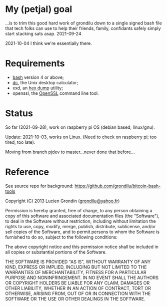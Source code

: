 # My (petjal) goal
...is to trim this good hard work of grondilu down to a single signed bash file that tech folks can use to help their friends, family, confidants safely simply start stacking sats asap. 2021-09-24

2021-10-04 I think we're essentially there. 

# Requirements
- [bash](https://www.gnu.org/software/bash/) version 4 or above;
- [dc](https://en.wikipedia.org/wiki/Dc_\(computer_program\)), the Unix desktop calculator;
- xxd, an [hex dump](https://en.wikipedia.org/wiki/Hex_dump) utility;
- openssl, the [OpenSSL](https://en.wikipedia.org/wiki/OpenSSL) command line tool.

# Status

So far (2021-09-28), work on raspberry pi OS (debian based; linux/gnu). 

Update: 2021-10-03, works on Linux. (Need to check on raspberry pi; too tired, too late).

Moving from branch pjdev to master...never done that before...

# Reference
See source repo for background: https://github.com/grondilu/bitcoin-bash-tools 

Copyright (C) 2013 Lucien Grondin (grondilu@yahoo.fr)

Permission is hereby granted, free of charge, to any person obtaining a copy of this software and associated documentation files (the "Software"), to deal in the Software without restriction, including without limitation the rights to use, copy, modify, merge, publish, distribute, sublicense, and/or sell copies of the Software, and to permit persons to whom the Software is furnished to do so, subject to the following conditions:

The above copyright notice and this permission notice shall be included in all copies or substantial portions of the Software.

THE SOFTWARE IS PROVIDED "AS IS", WITHOUT WARRANTY OF ANY KIND, EXPRESS OR IMPLIED, INCLUDING BUT NOT LIMITED TO THE WARRANTIES OF MERCHANTABILITY, FITNESS FOR A PARTICULAR PURPOSE AND NONINFRINGEMENT. IN NO EVENT SHALL THE AUTHORS OR COPYRIGHT HOLDERS BE LIABLE FOR ANY CLAIM, DAMAGES OR OTHER LIABILITY, WHETHER IN AN ACTION OF CONTRACT, TORT OR OTHERWISE, ARISING FROM, OUT OF OR IN CONNECTION WITH THE SOFTWARE OR THE USE OR OTHER DEALINGS IN THE SOFTWARE.

